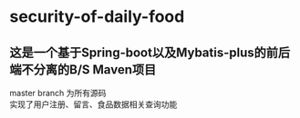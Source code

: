 # security-of-daily-food
## 这是一个基于Spring-boot以及Mybatis-plus的前后端不分离的B/S Maven项目  

master branch 为所有源码  
实现了用户注册、留言、食品数据相关查询功能
